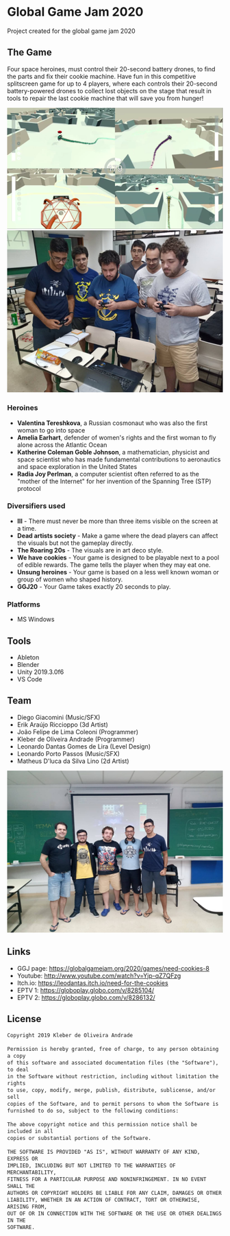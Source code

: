 # Global Game Jam 2020

Project created for the global game jam 2020

## The Game

Four space heroines, must control their 20-second battery drones, to find the parts and fix their cookie machine.
Have fun in this competitive splitscreen game for up to 4 players, where each controls their 20-second battery-powered drones to collect lost objects on the stage that result in tools to repair the last cookie machine that will save you from hunger!

<p align="center">
    <img src="https://github.com/kleberandrade/ggj2020/blob/master/Screenshots/gameplay.png" weight="500"/>
    <img src="https://github.com/kleberandrade/ggj2020/blob/master/Screenshots/playtest.jpg" weight="500"/>
</p>

### Heroines

* **Valentina Tereshkova**, a Russian cosmonaut who was also the first woman to go into space
* **Amelia Earhart**, defender of women's rights and the first woman to fly alone across the Atlantic Ocean
* **Katherine Coleman Goble Johnson**,  a mathematician, physicist and space scientist who has made fundamental contributions to aeronautics and space exploration in the United States
* **Radia Joy Perlman**,  a computer scientist often referred to as the "mother of the Internet" for her invention of the Spanning Tree (STP) protocol

### Diversifiers used

* **III** - There must never be more than three items visible on the screen at a time. 
* **Dead artists society** - Make a game where the dead players can affect the visuals but not the gameplay directly.
* **The Roaring 20s** - The visuals are in art deco style.
* **We have cookies** - Your game is designed to be playable next to a pool of edible rewards. The game tells the player when they may eat one.
* **Unsung heroines** - Your game is based on a less well known woman or group of women who shaped history.
* **GGJ20** - Your Game takes exactly 20 seconds to play.

### Platforms 

* MS Windows

## Tools

* Ableton
* Blender
* Unity 2019.3.0f6
* VS Code

## Team

* Diego Giacomini (Music/SFX)
* Erik Araújo Riccioppo (3d Artist)
* João Felipe de Lima Coleoni (Programmer)
* Kleber de Oliveira Andrade (Programmer)
* Leonardo Dantas Gomes de Lira (Level Design)
* Leonardo Porto Passos (Music/SFX)
* Matheus D'luca da Silva Lino (2d Artist)

<p align="center">
    <img src="https://github.com/kleberandrade/ggj2020/blob/master/Screenshots/team.jpg" weight="500"/>
</p>

## Links

* GGJ page: https://globalgamejam.org/2020/games/need-cookies-8
* Youtube: http://www.youtube.com/watch?v=Yjp-qZ7QFzg
* Itch.io: https://leodantas.itch.io/need-for-the-cookies
* EPTV 1: https://globoplay.globo.com/v/8285104/
* EPTV 2: https://globoplay.globo.com/v/8286132/

## License

    Copyright 2019 Kleber de Oliveira Andrade
    
    Permission is hereby granted, free of charge, to any person obtaining a copy
    of this software and associated documentation files (the "Software"), to deal
    in the Software without restriction, including without limitation the rights
    to use, copy, modify, merge, publish, distribute, sublicense, and/or sell
    copies of the Software, and to permit persons to whom the Software is
    furnished to do so, subject to the following conditions:
    
    The above copyright notice and this permission notice shall be included in all
    copies or substantial portions of the Software.
    
    THE SOFTWARE IS PROVIDED "AS IS", WITHOUT WARRANTY OF ANY KIND, EXPRESS OR
    IMPLIED, INCLUDING BUT NOT LIMITED TO THE WARRANTIES OF MERCHANTABILITY,
    FITNESS FOR A PARTICULAR PURPOSE AND NONINFRINGEMENT. IN NO EVENT SHALL THE
    AUTHORS OR COPYRIGHT HOLDERS BE LIABLE FOR ANY CLAIM, DAMAGES OR OTHER
    LIABILITY, WHETHER IN AN ACTION OF CONTRACT, TORT OR OTHERWISE, ARISING FROM,
    OUT OF OR IN CONNECTION WITH THE SOFTWARE OR THE USE OR OTHER DEALINGS IN THE
    SOFTWARE.
